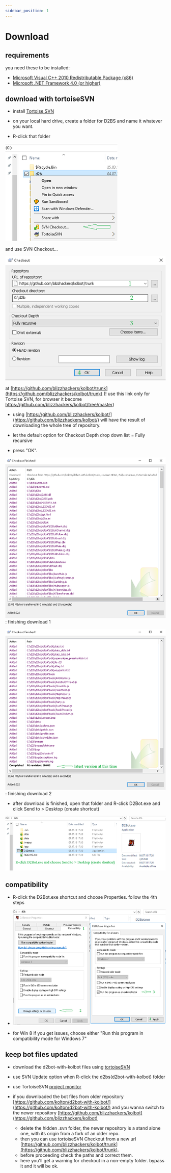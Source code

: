 ```yaml
---
sidebar_position: 1
---
```


# Download

## requirements

you need these to be installed:

* [Microsoft Visual C++ 2010 Redistributable Package (x86)](https://www.microsoft.com/en-us/download/details.aspx?id=26999)
* [Microsoft .NET Framework 4.0 (or higher)](https://dotnet.microsoft.com/download/dotnet-framework)

## download with tortoiseSVN

* install [Tortoise SVN](https://tortoisesvn.net/downloads.html)

* on your local hard drive, create a folder for D2BS and name it whatever you want.

* R-click that folder 

![tortoise1](img/d2bot-tortoise1.png)

 and use SVN Checkout... 
 
 ![tortoise2](img/d2bot-tortoise2.png)
 
 at [https://github.com/blizzhackers/kolbot/trunk](https://github.com/blizzhackers/kolbot/trunk) (! use this link only for Tortoise SVN, for browser it become https://github.com/blizzhackers/kolbot/tree/master)
 - using [https://github.com/blizzhackers/kolbot/](https://github.com/blizzhackers/kolbot/) will have the result of downloading the whole tree of repository.

* let the default option for Checkout Depth drop down list = Fully recursive

* press "OK".

![tortoise3](img/d2bot-tortoise3.png): finishing download 1

![tortoise4](img/d2bot-tortoise4.png): finishing download 2

* after download is finished, open that folder and R-click D2Bot.exe and click Send to > Desktop (create shortcut)

![tortoise5](img/d2bot-tortoise5.png)

## compatibility

* R-click the D2Bot.exe shortcut and choose Properties. follow the 4th steps

* ![d2bot compatibility](img/d2bot-compatibility.png)

* for Win 8 if you get issues, choose either "Run this program in compatibility mode for Windows 7"


## keep bot files updated

* download the d2bot-with-kolbot files using [tortoiseSVN](#download-with-tortoisesvn)
* use SVN Update option when R-click the d2bs(d2bot-with-kolbot) folder
* use TortoiseSVN [project monitor](https://github.com/blizzhackers/documentation/blob/master/d2bot/Autoupdate.md/#tortoisesvn-project-monitor)

* if you downloaded the bot files from older repository [https://github.com/kolton/d2bot-with-kolbot/](https://github.com/kolton/d2bot-with-kolbot/) and you wanna switch to the newer repository [https://github.com/blizzhackers/kolbot](https://github.com/blizzhackers/kolbot)
	* delete the hidden .svn folder, the newer repository is a stand alone one, with its origin from a fork of an older repo.
	* then you can use tortoiseSVN Checkout from a new url [https://github.com/blizzhackers/kolbot/trunk](https://github.com/blizzhackers/kolbot/trunk).
	* before proceeding check the paths and correct them.
	* here you'll get a warning for checkout in a non-empty folder. bypass it and it will be ok.